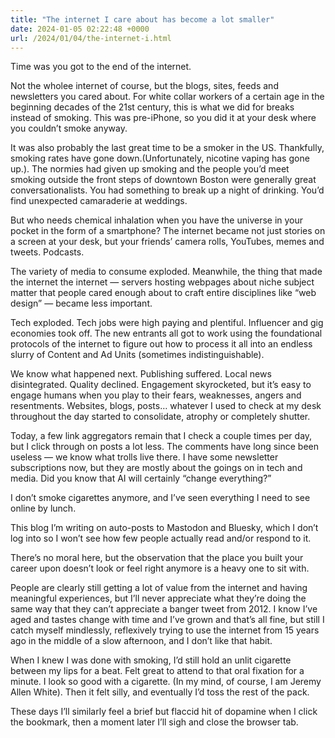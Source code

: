 ```yaml
---
title: "The internet I care about has become a lot smaller"
date: 2024-01-05 02:22:48 +0000
url: /2024/01/04/the-internet-i.html
---
```

Time was you got to the end of the internet. 

Not the wholee internet of course, but the blogs, sites, feeds and newsletters you cared about. For white collar workers of a certain age in the beginning decades of the 21st century, this is what we did for breaks instead of smoking. This was pre-iPhone, so you did it at your desk where you couldn’t smoke anyway. 

It was also probably the last great time to be a smoker in the US. Thankfully, smoking rates have gone down.(Unfortunately, nicotine vaping has gone up.). The normies had given up smoking and the people you’d meet smoking outside the front steps of downtown Boston were generally great conversationalists. You had something to break up a night of drinking. You’d find unexpected camaraderie at weddings. 

But who needs chemical inhalation when you have the universe in your pocket in the form of a smartphone? The internet became not just stories on a screen at your desk, but your friends’ camera rolls, YouTubes, memes and tweets. Podcasts. 

The variety of media to consume exploded. Meanwhile, the thing that made the internet the internet — servers hosting webpages about niche subject matter that people cared enough about to craft entire disciplines like “web design” — became less important. 

Tech exploded. Tech jobs were high paying and plentiful. Influencer and gig economies took off. The new entrants all got to work using the foundational protocols of the internet to figure out how to process it all into an endless slurry of Content and Ad Units (sometimes indistinguishable). 

We know what happened next. Publishing suffered. Local news disintegrated. Quality declined. Engagement skyrocketed, but it’s easy to engage humans when you play to their fears, weaknesses, angers and resentments. Websites, blogs, posts… whatever I used to check at my desk throughout the day started to consolidate, atrophy or completely shutter. 

Today, a few link aggregators remain that I check a couple times per day, but I click through on posts a lot less. The comments have long since been useless — we know what trolls live there. I have some newsletter subscriptions now, but they are mostly about the goings on in tech and media. Did you know that AI will certainly “change everything?”

I don’t smoke cigarettes anymore, and I’ve seen everything I need to see online by lunch. 

This blog I’m writing on auto-posts to Mastodon and Bluesky, which I don’t log into so I won’t see how few people actually read and/or respond to it. 

There’s no moral here, but the observation that the place you built your career upon doesn’t look or feel right anymore is a heavy one to sit with.

People are clearly still getting a lot of value from the internet and having meaningful experiences, but I’ll never appreciate what they’re doing the same way that they can’t appreciate a banger tweet from 2012. I know I’ve aged and tastes change with time and I’ve grown and that’s all fine, but still I catch myself mindlessly, reflexively trying to use the internet from 15 years ago in the middle of a slow afternoon, and I don’t like that habit. 

When I knew I was done with smoking, I’d still hold an unlit cigarette between my lips for a beat. Felt great to attend to that oral fixation for a minute. I look so good with a cigarette. (In my mind, of course, I am Jeremy Allen White). Then it felt silly, and eventually I’d toss the rest of the pack. 

These days I’ll similarly feel a brief but flaccid hit of dopamine when I click the bookmark, then a moment later I’ll sigh and close the browser tab. 